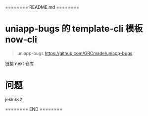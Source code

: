 ======== README.md ========

# uniapp-bugs 的 template-cli 模板 now-cli
> uniapp-bugs https://github.com/GRCmade/uniapp-bugs

链接 next 仓库

# 问题

jekinks2

======== END ========
